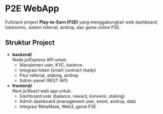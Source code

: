 # P2E WebApp

Fullstack project **Play-to-Earn (P2E)** yang menggabungkan web dashboard, tokenomic, sistem referral, airdrop, dan game online P2E.

## Struktur Project

- **backend/**  
  Node.js/Express API untuk:
  - Manajemen user, KYC, balance
  - Integrasi token (smart contract ready)
  - Fitur referral, staking, airdrop
  - Admin panel (REST API)
- **frontend/**  
  Next.js/React web app untuk:
  - Dashboard user (balance, reward, konversi, staking)
  - Admin dashboard (management user, event, airdrop, dsb)
  - Integrasi MetaMask, Web3, game P2E

